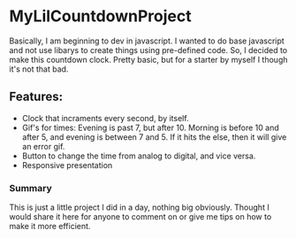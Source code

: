 # MyLilCountdownProject
Basically, I am beginning to dev in javascript. I wanted to do base javascript and not use libarys to create things using pre-defined code. So, I decided to make this countdown clock. Pretty basic, but for a starter by myself I though it's not that bad.
## Features:
* Clock that incraments every second, by itself.
* Gif's for times: Evening is past 7, but after 10. Morning is before 10 and after 5, and evening is between 7 and 5. If it hits the else, then it will give an error gif.
* Button to change the time from analog to digital, and vice versa.
* Responsive presentation
### Summary
This is just a little project I did in a day, nothing big obviously. Thought I would share it here for anyone to comment on or give me tips on how to make it more efficient.
